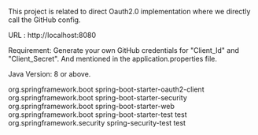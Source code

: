 This project is related to direct Oauth2.0 implementation where we directly call the GitHub config.

URL : http://localhost:8080

Requirement: 
Generate your own GitHub credentials for "Client_Id" and "Client_Secret".
And mentioned in the application.properties file.

Java Version: 8 or above.

<dependencies>
		<dependency>
			<groupId>org.springframework.boot</groupId>
			<artifactId>spring-boot-starter-oauth2-client</artifactId>
		</dependency>
		<dependency>
			<groupId>org.springframework.boot</groupId>
			<artifactId>spring-boot-starter-security</artifactId>
		</dependency>
		<dependency>
			<groupId>org.springframework.boot</groupId>
			<artifactId>spring-boot-starter-web</artifactId>
		</dependency>
		<dependency>
			<groupId>org.springframework.boot</groupId>
			<artifactId>spring-boot-starter-test</artifactId>
			<scope>test</scope>
		</dependency>
		<dependency>
			<groupId>org.springframework.security</groupId>
			<artifactId>spring-security-test</artifactId>
			<scope>test</scope>
		</dependency>
	</dependencies>
